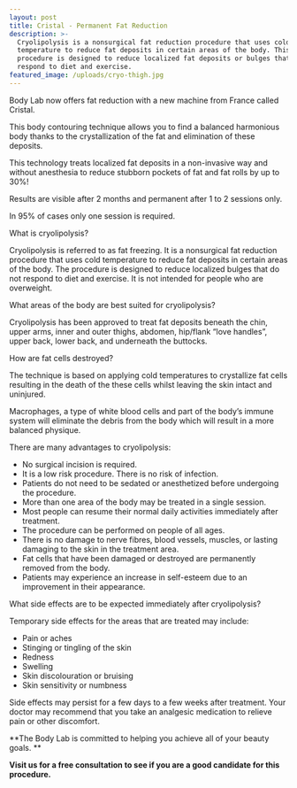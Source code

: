 ```yaml
---
layout: post
title: Cristal - Permanent Fat Reduction
description: >-
  Cryolipolysis is a nonsurgical fat reduction procedure that uses cold
  temperature to reduce fat deposits in certain areas of the body. This
  procedure is designed to reduce localized fat deposits or bulges that do not
  respond to diet and exercise.
featured_image: /uploads/cryo-thigh.jpg
---
```

Body Lab now offers fat reduction with a new machine from France called Cristal.

This body contouring technique allows you to find a balanced harmonious body thanks to the crystallization of the fat and elimination of these deposits.

This technology treats localized fat deposits in a non-invasive way and without anesthesia to reduce stubborn pockets of fat and fat rolls by up to 30%\!

Results are visible after 2 months and permanent after 1 to 2 sessions only.

In 95% of cases only one session is required.

What is cryolipolysis?

Cryolipolysis is referred to as fat freezing. It is a nonsurgical fat reduction procedure that uses cold temperature to reduce fat deposits in certain areas of the body. The procedure is designed to reduce localized bulges that do not respond to diet and exercise. It is not intended for people who are overweight.

What areas of the body are best suited for cryolipolysis?

Cryolipolysis has been approved to treat fat deposits beneath the chin, upper arms, inner and outer thighs, abdomen, hip/flank “love handles”, upper back, lower back, and underneath the buttocks.

How are fat cells destroyed?

The technique is based on applying cold temperatures to crystallize fat cells resulting in the death of the these cells whilst leaving the skin intact and uninjured.

Macrophages, a type of white blood cells and part of the body’s immune system will eliminate the debris from the body which will result in a more balanced physique.

There are many advantages to cryolipolysis:

* No surgical incision is required.
* It is a low risk procedure. There is no risk of infection.
* Patients do not need to be sedated or anesthetized before undergoing the procedure.
* More than one area of the body may be treated in a single session.
* Most people can resume their normal daily activities immediately after treatment.
* The procedure can be performed on people of all ages.
* There is no damage to nerve fibres, blood vessels, muscles, or lasting damaging to the skin in the treatment area.
* Fat cells that have been damaged or destroyed are permanently removed from the body.
* Patients may experience an increase in self-esteem due to an improvement in their appearance.

What side effects are to be expected immediately after cryolipolysis?

Temporary side effects for the areas that are treated may include:

* Pain or aches
* Stinging or tingling of the skin
* Redness
* Swelling
* Skin discolouration or bruising
* Skin sensitivity or numbness

Side effects may persist for a few days to a few weeks after treatment. Your doctor may recommend that you take an analgesic medication to relieve pain or other discomfort.

\*\*The Body Lab is committed to helping you achieve all of your beauty goals. \*\*

**Visit us for a free consultation to see if you are a good candidate for this procedure.**
